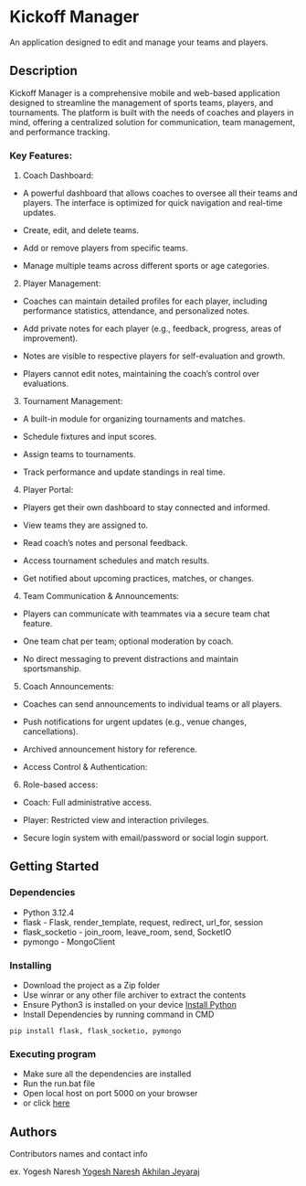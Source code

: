 # Kickoff Manager

An application designed to edit and manage your teams and players.

## Description

Kickoff Manager is a comprehensive mobile and web-based application designed to streamline the management of sports teams, players, and tournaments. The platform is built with the needs of coaches and players in mind, offering a centralized solution for communication, team management, and performance tracking.

### Key Features:

1) Coach Dashboard:
* A powerful dashboard that allows coaches to oversee all their teams and players. The interface is optimized for quick navigation and real-time updates.

* Create, edit, and delete teams.

* Add or remove players from specific teams.

* Manage multiple teams across different sports or age categories.

2) Player Management:
* Coaches can maintain detailed profiles for each player, including performance statistics, attendance, and personalized notes.

* Add private notes for each player (e.g., feedback, progress, areas of improvement).

* Notes are visible to respective players for self-evaluation and growth.

* Players cannot edit notes, maintaining the coach’s control over evaluations.

3) Tournament Management:
* A built-in module for organizing tournaments and matches.

* Schedule fixtures and input scores.

* Assign teams to tournaments.

* Track performance and update standings in real time.

4) Player Portal:
* Players get their own dashboard to stay connected and informed.

* View teams they are assigned to.

* Read coach’s notes and personal feedback.

* Access tournament schedules and match results.

* Get notified about upcoming practices, matches, or changes.

4) Team Communication & Announcements:

* Players can communicate with teammates via a secure team chat feature.

* One team chat per team; optional moderation by coach.

* No direct messaging to prevent distractions and maintain sportsmanship.

5) Coach Announcements:
* Coaches can send announcements to individual teams or all players.

* Push notifications for urgent updates (e.g., venue changes, cancellations).

* Archived announcement history for reference.

* Access Control & Authentication:

6) Role-based access:

* Coach: Full administrative access.

* Player: Restricted view and interaction privileges.

* Secure login system with email/password or social login support.


## Getting Started

### Dependencies

* Python 3.12.4
* flask - Flask, render_template, request, redirect, url_for, session
* flask_socketio - join_room, leave_room, send, SocketIO
* pymongo - MongoClient

### Installing

* Download the project as a Zip folder
* Use winrar or any other file archiver to extract the contents
* Ensure Python3 is installed on your device [Install Python](https://www.python.org/downloads/)
* Install Dependencies by running command in CMD

```
pip install flask, flask_socketio, pymongo
```

### Executing program
* Make sure all the dependencies are installed
* Run the run.bat file
* Open local host on port 5000 on your browser
* or click [here](http://localhost:5000/)

## Authors

Contributors names and contact info

ex. Yogesh Naresh 
[Yogesh Naresh](https://github.com/Yoalpha)
[Akhilan Jeyaraj](https://github.com/Akhilan-J)



